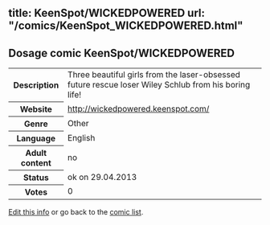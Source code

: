 title: KeenSpot/WICKEDPOWERED
url: "/comics/KeenSpot_WICKEDPOWERED.html"
---
Dosage comic KeenSpot/WICKEDPOWERED
-----------------------------------------

<p id="msg"></p>
<script type="text/javascript">
if (window.location.search === '?edit_info_mail=sent_ok') {
  var elem = document.getElementById("msg");
  elem.innerHTML = 'Edited information sucessfully sent.';
  elem.className = 'ok';
}
</script>
<table class="comicinfo">
<tr>
<th>Description</th><td>Three beautiful girls from the laser-obsessed future rescue loser Wiley Schlub from his boring life!</td>
</tr>
<tr>
<th>Website</th><td><a href="http://wickedpowered.keenspot.com/">http://wickedpowered.keenspot.com/</a></td>
</tr>
<tr>
<th>Genre</th><td>Other</td>
</tr>
<tr>
<th>Language</th><td>English</td>
</tr>
<tr>
<th>Adult content</th><td>no</td>
</tr>
<tr>
<th>Status</th><td>ok on 29.04.2013</td>
</tr>
<tr>
<th>Votes</th><td>0</td>
</tr>
</table>

[Edit this info](KeenSpot_WICKEDPOWERED_edit.html) or go back to the [comic list](../comic-index.html).
